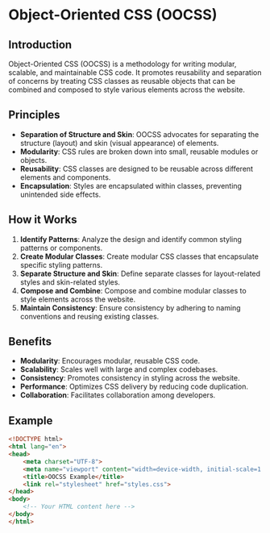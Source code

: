 # Object-Oriented CSS (OOCSS)

## Introduction
Object-Oriented CSS (OOCSS) is a methodology for writing modular, scalable, and maintainable CSS code. It promotes reusability and separation of concerns by treating CSS classes as reusable objects that can be combined and composed to style various elements across the website.

## Principles
- **Separation of Structure and Skin**: OOCSS advocates for separating the structure (layout) and skin (visual appearance) of elements.
- **Modularity**: CSS rules are broken down into small, reusable modules or objects.
- **Reusability**: CSS classes are designed to be reusable across different elements and components.
- **Encapsulation**: Styles are encapsulated within classes, preventing unintended side effects.

## How it Works
1. **Identify Patterns**: Analyze the design and identify common styling patterns or components.
2. **Create Modular Classes**: Create modular CSS classes that encapsulate specific styling patterns.
3. **Separate Structure and Skin**: Define separate classes for layout-related styles and skin-related styles.
4. **Compose and Combine**: Compose and combine modular classes to style elements across the website.
5. **Maintain Consistency**: Ensure consistency by adhering to naming conventions and reusing existing classes.

## Benefits
- **Modularity**: Encourages modular, reusable CSS code.
- **Scalability**: Scales well with large and complex codebases.
- **Consistency**: Promotes consistency in styling across the website.
- **Performance**: Optimizes CSS delivery by reducing code duplication.
- **Collaboration**: Facilitates collaboration among developers.

## Example
```html
<!DOCTYPE html>
<html lang="en">
<head>
    <meta charset="UTF-8">
    <meta name="viewport" content="width=device-width, initial-scale=1.0">
    <title>OOCSS Example</title>
    <link rel="stylesheet" href="styles.css">
</head>
<body>
    <!-- Your HTML content here -->
</body>
</html>
